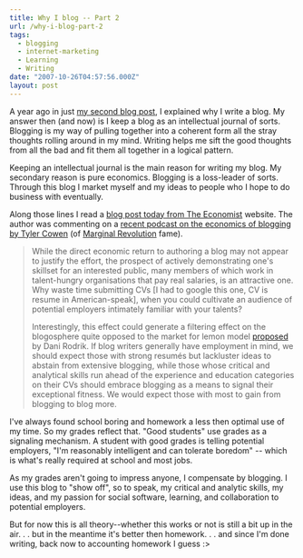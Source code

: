 ```yaml
---
title: Why I blog -- Part 2
url: /why-i-blog-part-2
tags:
  - blogging
  - internet-marketing
  - Learning
  - Writing
date: "2007-10-26T04:57:56.000Z"
layout: post
---
```


A year ago in just [my second blog post][0], I explained why I write a blog. My answer then (and now) is I keep a blog as an intellectual journal of sorts. Blogging is my way of pulling together into a coherent form all the stray thoughts rolling around in my mind. Writing helps me sift the good thoughts from all the bad and fit them all together in a logical pattern.  

  

Keeping an intellectual journal is the main reason for writing my blog. My secondary reason is pure economics. Blogging is a loss-leader of sorts.  Through this blog I market myself and my ideas to people who I hope to do business with eventually.  

  

Along those lines I read a [blog post today from The Economist][1] website. The author was commenting on a [recent podcast on the economics of blogging by Tyler Cowen][2] (of [Marginal Revolution][3] fame).  


> While the direct economic return to authoring a blog may not appear to justify the effort, the prospect of actively demonstrating one's skillset for an interested public, many members of which work in talent-hungry organisations that pay real salaries, is an attractive one. Why waste time submitting CVs \[I had to google this one, CV is resume in American-speak\], when you could cultivate an audience of potential employers intimately familiar with your talents?  
> 
>   
> 
> Interestingly, this effect could generate a filtering effect on the blogosphere quite opposed to the market for lemon model [proposed][4] by Dani Rodrik. If blog writers generally have employment in mind, we should expect those with strong resumés but lackluster ideas to abstain from extensive blogging, while those whose critical and analytical skills run ahead of the experience and education categories on their CVs should embrace blogging as a means to signal their exceptional fitness. We would expect those with most to gain from blogging to blog more.

  

I've always found school boring and homework a less then optimal use of my time. So my grades reflect that. "Good students" use grades as a signaling mechanism. A student with good grades is telling potential employers, "I'm reasonably intelligent and can tolerate boredom" -- which is what's really required at school and most jobs.  

  

As my grades aren't going to impress anyone, I compensate by blogging. I use this blog to "show off", so to speak, my critical and analytic skills, my ideas, and my passion for social software, learning, and collaboration to potential employers.  

  

But for now this is all theory--whether this works or not is still a bit up in the air. . . but in the meantime it's better then homework. . . and since I'm done writing, back now to accounting homework I guess :\>

[0]: /why-i-blog-part-1/
[1]: http://www.economist.com/blogs/freeexchange/2007/10/comment_is_free.cfm
[2]: http://files.ssds.ucdavis.edu/chsc/Discover_Your_Inner_Economist.mp4
[3]: http://www.marginalrevolution.com/
[4]: http://rodrik.typepad.com/dani_rodriks_weblog/2007/10/is-the-econ-blo.html